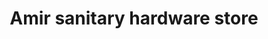 ---
title: "Amir sanitary hardware store"
url: /karachi/amir-sanitary-hardware-store/
shop: hardware
---